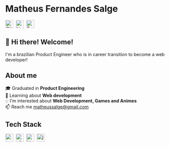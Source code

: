 # Matheus Fernandes Salge
<a href="https://www.github.com/https://github.com/MTHSalge" target="_blank"><img src="https://img.shields.io/badge/GitHub-100000?style=flat&logo=github&logoColor=white" alt="GitHub Badge" height="25"></a>&nbsp;
<a href="https://www.linkedin.com/in/https://www.linkedin.com/in/matheussalge/" target="_blank"><img src="https://img.shields.io/badge/LinkedIn-0077B5?style=flat&logo=linkedin&logoColor=white" alt="LinkedIn Badge" height="25"></a>&nbsp;
<a href="https://www.twitch.tv/salgetv" target="_blank"><img src="https://img.shields.io/badge/Twitch-9146FF?style=flat&logo=twitch&logoColor=white" alt="Twitch Badge" height="25"></a>&nbsp;

## 👋 Hi there! Welcome!
I'm a brazilian Product Engineer who is in career transition to become a web developer!

## About me
🎓&nbsp;Graduated in **Product Engineering**
<br/>🌱&nbsp;Learning about **Web development**
<br/>💡&nbsp;I'm interested about **Web Development, Games and Animes**
<br/>📫&nbsp;Reach me [matheussalge@gmail.com](mailto:matheussalge@gmail.com)

## Tech Stack
<img src="https://img.shields.io/badge/Css3-05122A?style=flat&logo=css3" alt="css3 Badge" height="25">&nbsp;
<img src="https://img.shields.io/badge/Git-05122A?style=flat&logo=git" alt="git Badge" height="25">&nbsp;
<img src="https://img.shields.io/badge/Html5-05122A?style=flat&logo=html5" alt="html5 Badge" height="25">&nbsp;
<img src="https://img.shields.io/badge/Javascript-05122A?style=flat&logo=javascript" alt="javascript Badge" height="25">&nbsp;

